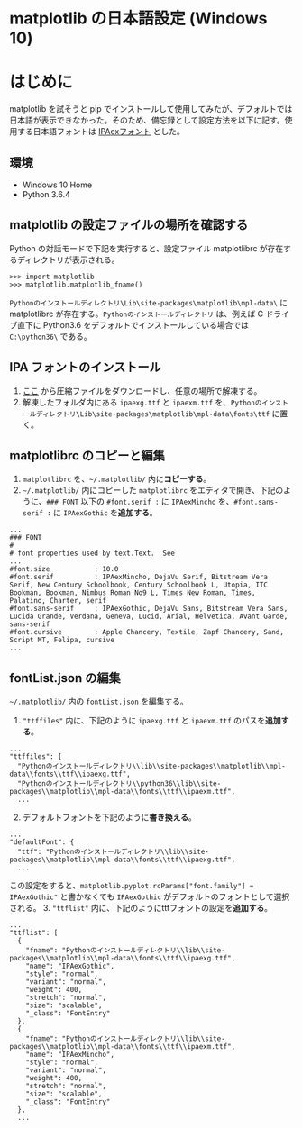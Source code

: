 # matplotlib の日本語設定 (Windows 10)

# はじめに

matplotlib を試そうと pip でインストールして使用してみたが、デフォルトでは日本語が表示できなかった。そのため、備忘録として設定方法を以下に記す。使用する日本語フォントは [IPAexフォント](https://ipafont.ipa.go.jp/) とした。


## 環境

- Windows 10 Home
- Python 3.6.4


## matplotlib の設定ファイルの場所を確認する

Python の対話モードで下記を実行すると、設定ファイル matplotlibrc が存在するディレクトリが表示される。

```
>>> import matplotlib
>>> matplotlib.matplotlib_fname()
```

`Pythonのインストールディレクトリ\Lib\site-packages\matplotlib\mpl-data\` に matplotlibrc が存在する。`Pythonのインストールディレクトリ` は、例えば C ドライブ直下に Python3.6 をデフォルトでインストールしている場合では `C:\python36\` である。


## IPA フォントのインストール

1. [ここ](https://ipafont.ipa.go.jp/node17#jp) から圧縮ファイルをダウンロードし、任意の場所で解凍する。
2. 解凍したフォルダ内にある `ipaexg.ttf` と `ipaexm.ttf` を、`Pythonのインストールディレクトリ\Lib\site-packages\matplotlib\mpl-data\fonts\ttf` に置く。


## matplotlibrc のコピーと編集

1. `matplotlibrc` を、`~/.matplotlib/` 内に**コピーする**。
2. `~/.matplotlib/` 内にコピーした `matplotlibrc` をエディタで開き、下記のように、`### FONT` 以下の `#font.serif :` に `IPAexMincho` を、`#font.sans-serif :` に `IPAexGothic` を**追加する**。
```
...
### FONT
#
# font properties used by text.Text.  See
...
#font.size           : 10.0
#font.serif          : IPAexMincho, DejaVu Serif, Bitstream Vera Serif, New Century Schoolbook, Century Schoolbook L, Utopia, ITC Bookman, Bookman, Nimbus Roman No9 L, Times New Roman, Times, Palatino, Charter, serif
#font.sans-serif     : IPAexGothic, DejaVu Sans, Bitstream Vera Sans, Lucida Grande, Verdana, Geneva, Lucid, Arial, Helvetica, Avant Garde, sans-serif
#font.cursive        : Apple Chancery, Textile, Zapf Chancery, Sand, Script MT, Felipa, cursive
...
```



## fontList.json の編集

`~/.matplotlib/` 内の `fontList.json` を編集する。

1. `"ttffiles"` 内に、下記のように `ipaexg.ttf` と `ipaexm.ttf` のパスを**追加する**。
```
...
"ttffiles": [
  "Pythonのインストールディレクトリ\\lib\\site-packages\\matplotlib\\mpl-data\\fonts\\ttf\\ipaexg.ttf",
  "Pythonのインストールディレクトリ\\python36\\lib\\site-packages\\matplotlib\\mpl-data\\fonts\\ttf\\ipaexm.ttf",
  ...
```
2. デフォルトフォントを下記のように**書き換える**。
```
...
"defaultFont": {
  "ttf": "Pythonのインストールディレクトリ\\lib\\site-packages\\matplotlib\\mpl-data\\fonts\\ttf\\ipaexg.ttf",
  ...
```
この設定をすると、`matplotlib.pyplot.rcParams["font.family"] = IPAexGothic"` と書かなくても `IPAexGothic` がデフォルトのフォントとして選択される。
3. `"ttflist"` 内に、下記のようにttfフォントの設定を**追加する**。
```
...
"ttflist": [
  {
    "fname": "Pythonのインストールディレクトリ\\lib\\site-packages\\matplotlib\\mpl-data\\fonts\\ttf\\ipaexg.ttf",
    "name": "IPAexGothic",
    "style": "normal",
    "variant": "normal",
    "weight": 400,
    "stretch": "normal",
    "size": "scalable",
    "_class": "FontEntry"
  },
  {
    "fname": "Pythonのインストールディレクトリ\\lib\\site-packages\\matplotlib\\mpl-data\\fonts\\ttf\\ipaexm.ttf",
    "name": "IPAexMincho",
    "style": "normal",
    "variant": "normal",
    "weight": 400,
    "stretch": "normal",
    "size": "scalable",
    "_class": "FontEntry"
  },
  ...
```
